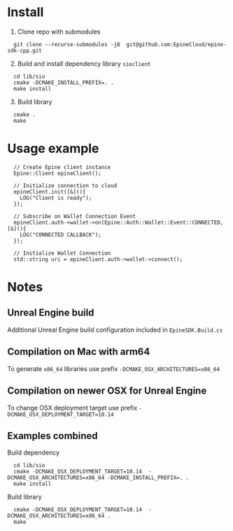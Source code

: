 # Install

1) Clone repo with submodules
```
  git clone --recurse-submodules -j8  git@github.com:EpineCloud/epine-sdk-cpp.git
```

2) Build and install dependency library `sioclient`

```
  cd lib/sio
  cmake -DCMAKE_INSTALL_PREFIX=. .
  make install
```

3) Build library
```
  cmake .
  make
```

# Usage example
```
  // Create Epine client instance
  Epine::Client epineClient();

  // Initialize connection to cloud
  epineClient.init([&](){
    LOG("Client is ready");
  });

  // Subscribe on Wallet Connection Event
  epineClient.auth->wallet->on(Epine::Auth::Wallet::Event::CONNECTED, [&](){
    LOG("CONNECTED CALLBACK");
  });

  // Initialize Wallet Connection
  std::string uri = epineClient.auth->wallet->connect();
```

# Notes

## Unreal Engine build

Additional Unreal Engine build configuration included in `EpineSDK.Build.cs`

## Compilation on Mac with arm64

To generate `x86_64` libraries use prefix `-DCMAKE_OSX_ARCHITECTURES=x86_64`

## Compilation on newer OSX for Unreal Engine

To change OSX deployment target use prefix `-DCMAKE_OSX_DEPLOYMENT_TARGET=10.14`


## Examples combined
Build dependency
```
  cd lib/sio
  cmake -DCMAKE_OSX_DEPLOYMENT_TARGET=10.14  -DCMAKE_OSX_ARCHITECTURES=x86_64 -DCMAKE_INSTALL_PREFIX=. .
  make install
```

Build library
```
  cmake -DCMAKE_OSX_DEPLOYMENT_TARGET=10.14  -DCMAKE_OSX_ARCHITECTURES=x86_64 .
  make
```
